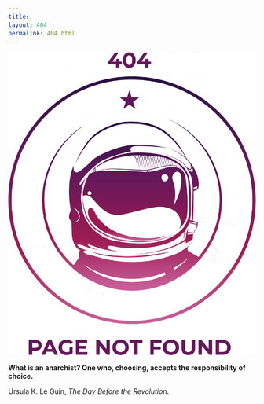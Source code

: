 ```yaml
---
title:
layout: 404
permalink: 404.html
---
```


![404](img/404.png)

**What is an anarchist? One who, choosing, accepts the responsibility of choice.**

Ursula K. Le Guin, _The Day Before the Revolution_.

